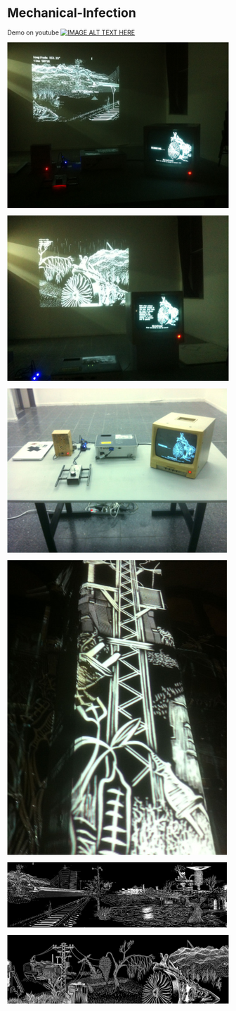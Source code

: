 # Mechanical-Infection

Demo on youtube
[![IMAGE ALT TEXT HERE](https://img.youtube.com/vi/6x5x02PUtGQ/0.jpg)](https://www.youtube.com/watch?v=6x5x02PUtGQ)

![alt text](https://github.com/sashaleee/Mechanical-Infection/blob/master/mi_img/1.jpg)

![alt text](https://github.com/sashaleee/Mechanical-Infection/blob/master/mi_img/1.1.JPG)

![alt text](https://github.com/sashaleee/Mechanical-Infection/blob/master/mi_img/2.jpg)

![alt text](https://github.com/sashaleee/Mechanical-Infection/blob/master/mi_img/7.jpg)

![alt text](https://github.com/sashaleee/Mechanical-Infection/blob/master/mi_img/8.png)

![alt text](https://github.com/sashaleee/Mechanical-Infection/blob/master/mi_img/9.png)
